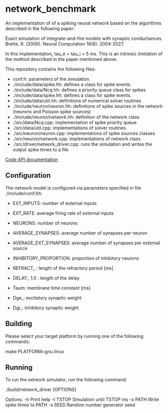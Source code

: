 # network_benchmark

An implementation of of a spiking neural network based on the algorithms described in the following paper:

 Exact simulation of integrate-and-fire models with synaptic conductances. Brette, R. (2006).
 Neural Computation 18(8): 2004-2027.
 
In this implementation, tau_e = tau_i = 5 ms. This is an intrinsic
limitation of the method described in the paper mentioned above. 

This repository contains the following files:

- conf.h: parameters of the simulation.
- ./include/data/spike.hh: defines a class for spike events.
- ./include/data/Ncq.hh: defines a priority queue class for spikes
- ./include/data/spike.hh: defines a class for spike events.
- ./include/data/util.hh: definitions of numerical solver routines
- ./include/neuron/neuron.hh: definitions of spike sources in the network (neurons and Poisson spike sources) 
- ./include/neuron/network.hh: definition of the network class
- ./src/data/Ncq.cpp: implementation of spike priority queue
- ./src/data/util.cpp: implementations of solver routines
- ./src/neuron/neuron.cpp: implementations of spike sources classes
- ./src/neuron/network.cpp: implementations of network class
- ./src/driver/network_driver.cpp: runs the simulation and writes the output spike times to a file

[Code API documentation](api.md)

## Configuration

The network model is configured via parameters specified in file ./include/conf.hh:


- EXT_INPUTS: number of external inputs
- EXT_RATE: average firing rate of external inputs
- NEURONS: number of neurons		
- AVERAGE_SYNAPSES: average number of synapses per neuron
- AVERAGE_EXT_SYNAPSES: average number of synapses per external source
- INHIBITORY_PROPORTION: proportion of inhibitory neurons

- REFRACT_ : length of the refractory period [ms]
- DELAY_ 1.0 : length of the delay
- Taum: membrane time constant [ms]
- Dge_: excitatory synaptic weight
- Dgi_: inhibitory synaptic weight


## Building

Please select your target platform by running one of the following commands:

  make PLATFORM=gnu.linux

## Running

To run the network simulator, run the following command:

  ./build/network_driver [OPTIONS]
  
Options:
 -h         Print help
 -t TSTOP   Simulation until TSTOP ms 
 -o PATH    Write spike times to PATH 
 -s SEED    Random number generator seed 

